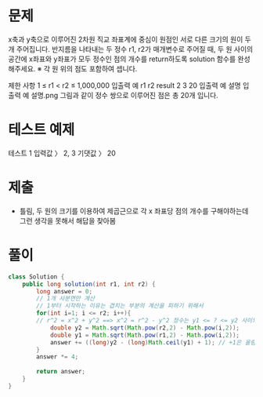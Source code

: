 # 문제
x축과 y축으로 이루어진 2차원 직교 좌표계에 중심이 원점인 서로 다른 크기의 원이 두 개 주어집니다. 반지름을 나타내는 두 정수 r1, r2가 매개변수로 주어질 때, 두 원 사이의 공간에 x좌표와 y좌표가 모두 정수인 점의 개수를 return하도록 solution 함수를 완성해주세요.
※ 각 원 위의 점도 포함하여 셉니다.

제한 사항
1 ≤ r1 < r2 ≤ 1,000,000
입출력 예
r1	r2	result
2	3	20
입출력 예 설명
입출력 예 설명.png
그림과 같이 정수 쌍으로 이루어진 점은 총 20개 입니다.

# 테스트 예제
테스트 1
입력값 〉	2, 3
기댓값 〉	20


# 제출
- 틀림, 두 원의 크기를 이용하여 제곱근으로 각 x 좌표당 점의 개수를 구해야하는데 그런 생각을 못해서 해답을 찾아봄

# 풀이
```java
class Solution {
    public long solution(int r1, int r2) {
        long answer = 0;
        // 1개 사분면만 계산
		// 1부터 시작하는 이유는 겹치는 부분의 계산을 피하기 위해서
        for(int i=1; i <= r2; i++){
		// r^2 = x^2 + y^2 ==> x^2 = r^2 - y^2 정수는 y1 <= ? <= y2 사이의 값이 된다
            double y2 = Math.sqrt(Math.pow(r2,2) - Math.pow(i,2));
            double y1 = Math.sqrt(Math.pow(r1,2) - Math.pow(i,2));
            answer += ((long)y2 - (long)Math.ceil(y1) + 1); // +1은 올림값의 보정값 또한 좌표값이 0이 나와도 그또한 정수기에 포함된다
        }
        answer *= 4;
        
        return answer;
    }
}
```